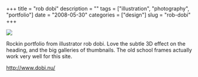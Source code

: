 +++
title = "rob dobi"
description = ""
tags = ["illustration", "photography", "portfolio"]
date = "2008-05-30"
categories = ["design"]
slug = "rob-dobi"
+++


 

  <div id="screens-thumbs" class="clearfix">
    <div class="txt-center" id="design-submission"><a href="http://www.dobi.nu/"><img id='bluga-thumbnail-1281' class='bluga-thumbnail large' src='//media.konigi.com/bluga/
wt483fe7cba4916.jpg'/></a></div>  
  </div>   
<p>Rockin portfolio from illustrator rob dobi. Love the subtle 3D effect on the heading, and the big galleries of thumbnails. The old school frames actually work very well for this site.</p>
<p><a href="http://www.dobi.nu/">http://www.dobi.nu/</a></p>




